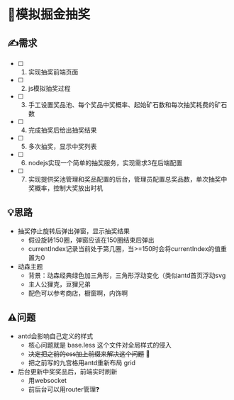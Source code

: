 # 🎲模拟掘金抽奖

## ✍️需求

- [ ] 1. 实现抽奖前端页面
- [ ] 2. js模拟抽奖过程
- [ ] 3. 手工设置奖品池、每个奖品中奖概率、起始矿石数和每次抽奖耗费的矿石数
- [ ] 4. 完成抽奖后给出抽奖结果
- [ ] 5. 多次抽奖，显示中奖列表
- [ ] 6. nodejs实现一个简单的抽奖服务，实现需求3在后端配置
- [ ] 7. 实现提供奖池管理和奖品配置的后台，管理员配置总奖品数，单次抽奖中奖概率，控制大奖放出时机

## 💡思路

- 抽奖停止旋转后弹出弹窗，显示抽奖结果
  - 假设旋转150圈，弹窗应该在150圈结束后弹出
  - currentIndex记录当前处于第几圈，当>=150时会将currentIndex的值重置为0
- 动森主题
  - 背景：动森经典绿色加三角形，三角形浮动变化（类似antd首页浮动svg
  - 主人公狸克，豆狸兄弟
  - 配色可以参考商店，橱窗啊，内饰啊



## ⚠️问题

- antd会影响自己定义的样式
  - 核心问题就是 base.less 这个文件对全局样式的侵入
  - ~~决定把之前的css加上前缀来解决这个问题~~ 🙅
  - 把之前写的九宫格用antd重新布局 grid
- 后台更新中奖奖品后，前端实时刷新
  - 用websocket
  - 前后台可以用router管理❓

